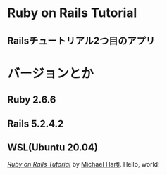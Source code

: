 # Ruby on Rails Tutorial
## Railsチュートリアル2つ目のアプリ
# バージョンとか
## Ruby 2.6.6
## Rails 5.2.4.2
## WSL(Ubuntu 20.04)

[*Ruby on Rails Tutorial*](https://railstutorial.jp/)
by [Michael Hartl](http://www.michaelhartl.com/). Hello, world!
